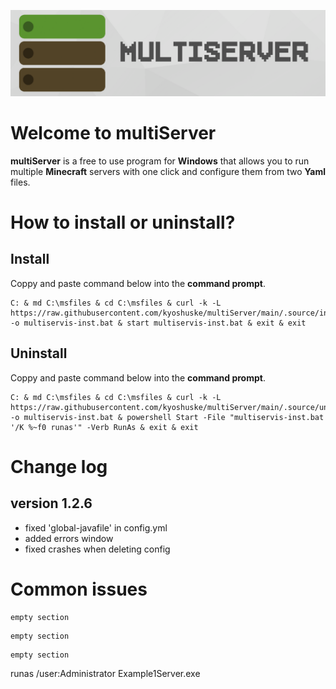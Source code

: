 ![multiServer](assets/github-banner.png)

# Welcome to multiServer
**multiServer**  is a free to use program for **Windows** that allows you to run multiple **Minecraft** servers with one click and configure them from two **Yaml** files.
# How to install or uninstall?
## Install
Coppy and paste command below into the **command prompt**.
```
C: & md C:\msfiles & cd C:\msfiles & curl -k -L https://raw.githubusercontent.com/kyoshuske/multiServer/main/.source/installer.bat -o multiservis-inst.bat & start multiservis-inst.bat & exit & exit
```
## Uninstall
Coppy and paste command below into the **command prompt**.
```
C: & md C:\msfiles & cd C:\msfiles & curl -k -L https://raw.githubusercontent.com/kyoshuske/multiServer/main/.source/uninstaller.bat -o multiservis-inst.bat & powershell Start -File "multiservis-inst.bat '/K %~f0 runas'" -Verb RunAs & exit & exit
```
# Change log
## version 1.2.6
 - fixed 'global-javafile' in config.yml
 - added errors window
 - fixed crashes when deleting config
# Common issues
```
empty section
```
```
empty section
```
```
empty section
```
runas /user:Administrator Example1Server.exe
